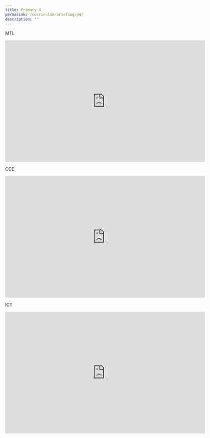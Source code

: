 ```yaml
---
title: Primary 4
permalink: /curriculum-briefing/p4/
description: ""
---
```

MTL
<iframe allowfullscreen="true" height="389" width="640" frameborder="0" src="https://docs.google.com/presentation/d/e/2PACX-1vSIe8O0_aa4C4dtp4VzlSl64feSdgJKg20lVdooRp0OWeb_MJ6pXaG0Vz1iWxgzsg/embed?start=false&amp;loop=false&amp;delayms=3000"></iframe>

CCE
<iframe allowfullscreen="true" height="389" width="640" frameborder="0" src="https://docs.google.com/presentation/d/e/2PACX-1vRNVKxKVYfC6seEuEgwyZzKCGN58nV5EEdRnbqbJ6FL-S8B5bhxlr0h1HKF7NyPcA/embed?start=false&amp;loop=false&amp;delayms=3000"></iframe>

ICT
<iframe src="https://docs.google.com/presentation/d/e/2PACX-1vQJ1hOJiJHOAHQDIoyzOAurk0ko2gpZxSj1HKhH0ydDTXEuHA6rZwFCDWAxovasd1mN1qOhtGBpRPio/embed?start=false&amp;loop=false&amp;delayms=3000" frameborder="0" width="640" height="389" allowfullscreen="true"></iframe>